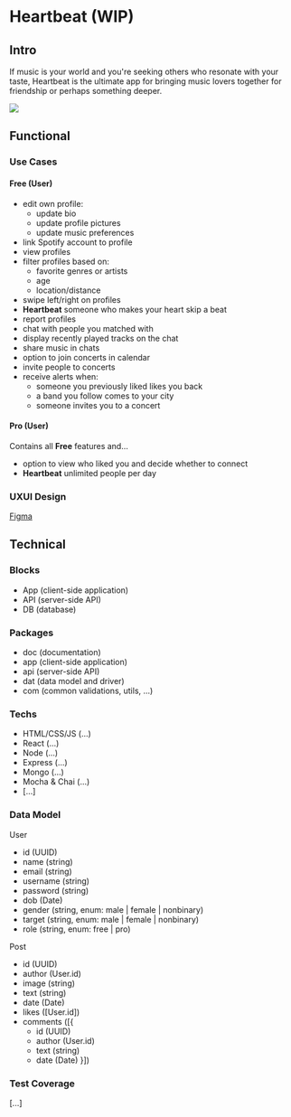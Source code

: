 # Heartbeat (WIP)

## Intro

If music is your world and you're seeking others who resonate with your taste, Heartbeat is the ultimate app for bringing music lovers together for friendship or perhaps something deeper.

![](https://i.redd.it/6n7yqum9b9jc1.jpeg)

## Functional

### Use Cases

#### Free (User)
- edit own profile:
    - update bio
    - update profile pictures
    - update music preferences
- link Spotify account to profile
- view profiles
- filter profiles based on:
    - favorite genres or artists
    - age
    - location/distance
- swipe left/right on profiles
- **Heartbeat** someone who makes your heart skip a beat
- report profiles
- chat with people you matched with
- display recently played tracks on the chat
- share music in chats
- option to join concerts in calendar
- invite people to concerts
- receive alerts when:
    - someone you previously liked likes you back
    - a band you follow comes to your city
    - someone invites you to a concert

#### Pro (User)
Contains all **Free** features and...
- option to view who liked you and decide whether to connect
- **Heartbeat** unlimited people per day

### UXUI Design

[Figma](https://figma.com)

## Technical

### Blocks

- App (client-side application)
- API (server-side API)
- DB (database)

### Packages

- doc (documentation)
- app (client-side application)
- api (server-side API)
- dat (data model and driver)
- com (common validations, utils, ...)

### Techs

- HTML/CSS/JS (...)
- React (...)
- Node (...)
- Express (...)
- Mongo (...)
- Mocha & Chai (...)
- [...]

### Data Model

User
- id (UUID)
- name (string)
- email (string)
- username (string)
- password (string)
- dob (Date)
- gender (string, enum: male | female | nonbinary)
- target (string, enum: male | female | nonbinary)
- role (string, enum: free | pro)

Post
- id (UUID)
- author (User.id)
- image (string)
- text (string)
- date (Date)
- likes ([User.id])
- comments ([{ 
    - id (UUID)
    - author (User.id)
    - text (string)
    - date (Date) }])

### Test Coverage

[...]
